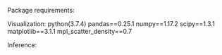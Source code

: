 Package requirements:

Visualization:
python(3.7.4)
pandas==0.25.1
numpy==1.17.2
scipy==1.3.1
matplotlib==3.1.1
mpl_scatter_density==0.7

Inference:
